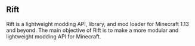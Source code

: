 ## Rift

Rift is a lightweight modding API, library, and mod loader for Minecraft 1.13 and beyond. The main objective of Rift is to make a more modular and lightweight modding API for Minecraft.
